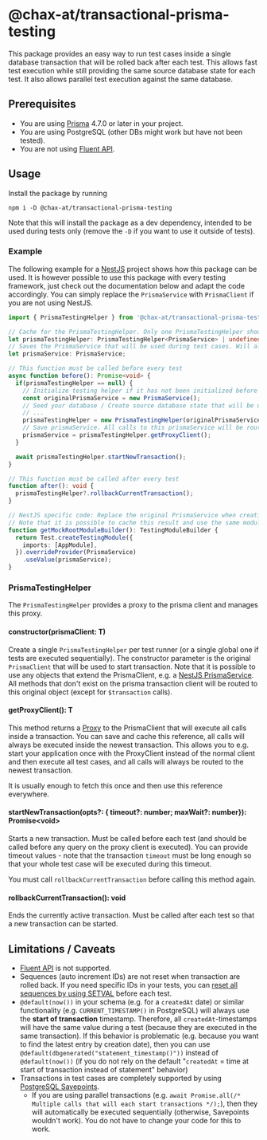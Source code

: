 # @chax-at/transactional-prisma-testing
This package provides an easy way to run test cases inside a single database transaction that will
be rolled back after each test. This allows fast test execution while still providing the same source database state for each test.
It also allows parallel test execution against the same database.

## Prerequisites
* You are using <a href="https://github.com/prisma/prisma">Prisma</a> 4.7.0 or later in your project.
* You are using PostgreSQL (other DBs might work but have not been tested).
* You are not using [Fluent API](https://www.prisma.io/docs/concepts/components/prisma-client/relation-queries#fluent-api).


## Usage
Install the package by running
```shell
npm i -D @chax-at/transactional-prisma-testing
```
Note that this will install the package as a dev dependency, intended to be used during tests only (remove the `-D` if you want to use it outside of tests).

### Example
The following example for a <a href="https://github.com/nestjs/nest">NestJS</a> project shows how this package can be used.
It is however possible to use this package with every testing framework, just check out the documentation below and adapt the code accordingly. 
You can simply replace the `PrismaService` with `PrismaClient` if you are not using NestJS.
```typescript
import { PrismaTestingHelper } from '@chax-at/transactional-prisma-testing';

// Cache for the PrismaTestingHelper. Only one PrismaTestingHelper should be instantiated per test runner (i.e. only one if your tests run sequentially).
let prismaTestingHelper: PrismaTestingHelper<PrismaService> | undefined;
// Saves the PrismaService that will be used during test cases. Will always execute queries on the currently active transaction.
let prismaService: PrismaService;

// This function must be called before every test
async function before(): Promise<void> {
  if(prismaTestingHelper == null) {
    // Initialize testing helper if it has not been initialized before
    const originalPrismaService = new PrismaService();
    // Seed your database / Create source database state that will be used in each test case (if needed)
    // ...
    prismaTestingHelper = new PrismaTestingHelper(originalPrismaService);
    // Save prismaService. All calls to this prismaService will be routed to the currently active transaction
    prismaService = prismaTestingHelper.getProxyClient();
  }

  await prismaTestingHelper.startNewTransaction();
}

// This function must be called after every test
function after(): void {
  prismaTestingHelper?.rollbackCurrentTransaction();
}

// NestJS specific code: Replace the original PrismaService when creating a testing module
// Note that it is possible to cache this result and use the same module for all tests. The prismaService will automatically route all calls to the currently active transaction
function getMockRootModuleBuilder(): TestingModuleBuilder {
  return Test.createTestingModule({
    imports: [AppModule],
  }).overrideProvider(PrismaService)
    .useValue(prismaService);
}
```

### PrismaTestingHelper
The `PrismaTestingHelper` provides a proxy to the prisma client and manages this proxy.

#### constructor(prismaClient: T)
Create a single `PrismaTestingHelper` per test runner (or a single global one if tests are executed sequentially).
The constructor parameter is the original `PrismaClient` that will be used to start transaction.
Note that it is possible to use any objects that extend the PrismaClient, e.g. a <a href="https://docs.nestjs.com/recipes/prisma#use-prisma-client-in-your-nestjs-services">NestJS PrismaService</a>.
All methods that don't exist on the prisma transaction client will be routed to this original object (except for `$transaction` calls).

#### getProxyClient(): T
This method returns a <a href="https://developer.mozilla.org/en-US/docs/Web/JavaScript/Reference/Global_Objects/Proxy">Proxy</a>
to the PrismaClient that will execute all calls inside a transaction.
You can save and cache this reference, all calls will always be executed inside the newest transaction.
This allows you to e.g. start your application once with the ProxyClient instead of the normal client
and then execute all test cases, and all calls will always be routed to the newest transaction.

It is usually enough to fetch this once and then use this reference everywhere.

#### startNewTransaction(opts?: { timeout?: number; maxWait?: number}): Promise\<void\>
Starts a new transaction. Must be called before each test (and should be called before any query on the proxy client is executed).
You can provide timeout values - note that the transaction `timeout` must be long enough so that your
whole test case will be executed during this timeout.

You must call `rollbackCurrentTransaction` before calling this method again.

#### rollbackCurrentTransaction(): void
Ends the currently active transaction. Must be called after each test so that a new transaction can be started.

## Limitations / Caveats
* [Fluent API](https://www.prisma.io/docs/concepts/components/prisma-client/relation-queries#fluent-api) is not supported.
* Sequences (auto increment IDs) are not reset when transaction are rolled back. If you need specific IDs in your tests, you can 
  <a href="https://stackoverflow.com/a/41108598">reset all sequences by using SETVAL</a> before each test.
* `@default(now())` in your schema (e.g. for a `createdAt` date) or similar functionality (e.g. `CURRENT_TIMESTAMP()` in PostgreSQL) will always use the **start of transaction** timestamp. Therefore, all `createdAt`-timestamps will have the same value during a test (because they are executed in the same transaction). If this behavior is problematic (e.g. because you want to find the latest entry by creation date), then you can use `@default(dbgenerated("statement_timestamp()"))` instead of `@default(now())` (if you do not rely on the default "`createdAt` = time at start of transaction instead of statement" behavior)
* Transactions in test cases are completely supported by using <a href="https://www.postgresql.org/docs/current/sql-savepoint.html">PostgreSQL Savepoints</a>.
  * If you are using parallel transactions (e.g. `await Promise.all(/* Multiple calls that will each start transactions */);`), then they will
    automatically be executed sequentially (otherwise, Savepoints wouldn't work). You do not have to change your code for this to work.
